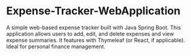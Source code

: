 # Expense-Tracker-WebApplication
A simple web-based expense tracker built with Java Spring Boot. This application allows users to add, edit, and delete expenses and view expense summaries. It features with Thymeleaf (or React, if applicable). Ideal for personal finance management.
